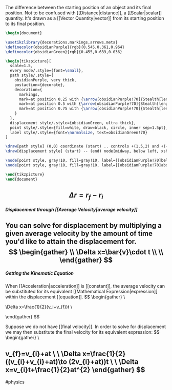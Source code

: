 The difference between the starting position of an object and its final position. Not to be confused with [[Distance|distance]], a [[Scalar|scalar]] quantity. It's drawn as a [[Vector Quantity|vector]] from its starting position to its final position.
```tikz
\begin{document}

\usetikzlibrary{decorations.markings,arrows.meta}
\definecolor{obsidianPurple}{rgb}{0.545,0.361,0.964}
\definecolor{obsidianGreen}{rgb}{0.455,0.639,0.036}

\begin{tikzpicture}[
  scale=1.5,
  every node/.style={font=\small},
  path style/.style={
    obsidianPurple, very thick,
    postaction={decorate},
    decoration={
      markings,
      mark=at position 0.25 with {\arrow[obsidianPurple!70]{Stealth[length=6pt, width=6pt]}},
      mark=at position 0.5 with {\arrow[obsidianPurple!70]{Stealth[length=6pt, width=6pt]}},
      mark=at position 0.75 with {\arrow[obsidianPurple!70]{Stealth[length=6pt, width=6pt]}}
    }
  },
  displacement style/.style={obsidianGreen, ultra thick},
  point style/.style={fill=white, draw=black, circle, inner sep=1.5pt},
  label style/.style={font=\normalsize, text=obsidianGreen!70}
]

\draw[path style] (0,0) coordinate (start) .. controls +(1.5,2) and +(-1,-1.5) .. (4.3,0.5) coordinate (end);
\draw[displacement style] (start) -- (end) node[midway, below left, xshift=-10pt, yshift=-8, label style] {$\Delta r$};

\node[point style, gray!10, fill=gray!10, label={[obsidianPurple!70]below left:$r_i$}] at (start) {};
\node[point style, gray!10, fill=gray!10, label={[obsidianPurple!70]above right:$r_f$}] at (end) {};

\end{tikzpicture}
\end{document}
```
$$
\Delta r=r_{f}-r_{i}
$$
---

##### Displacement through [[Average Velocity|average velocity]]

You can solve for displacement by multiplying a given average velocity by the amount of time you'd like to attain the displacement for.
$$
\begin{gather} \\
\Delta x=\bar{v}\cdot t \\ \\
\end{gather}
$$
---

##### Getting the Kinematic Equation

When [[Acceleration|acceleration]] is [[constant]], the average velocity can be substituted for its equivalent [[Mathematical Expression|expression]] within the displacement [[equation]].
$$
\begin{gather} \\

\Delta x=\frac{1}{2}(v_i+v_{f})t \\

\end{gather}
$$

Suppose we do not have [[final velocity]]. In order to solve for displacement we may then substitute the final velocity for its equivalent expression:
$$
\begin{gather} \\

v_{f}=v_{i}+at \\ \\
\Delta x=\frac{1}{2}((v_{i}+v_{i}+at)\to (2v_{i}+at))t \\ \\
\Delta x=v_{i}t+\frac{1}{2}at^{2}
\end{gather}
$$
---
#physics 